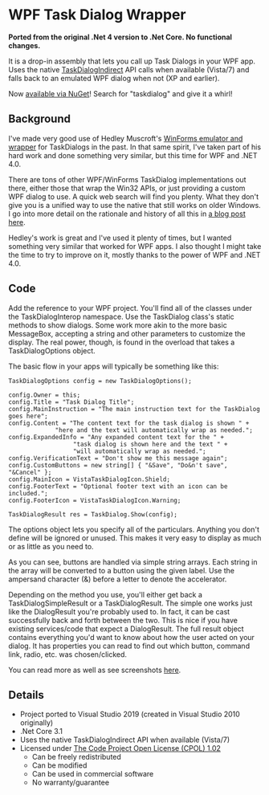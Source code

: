 # WPF Task Dialog Wrapper #

**Ported from the original .Net 4 version to .Net Core. No functional changes.**

It is a drop-in assembly that lets you call up Task Dialogs in your WPF app.
Uses the native [TaskDialogIndirect][1] API calls when available (Vista/7) and
falls back to an emulated WPF dialog when not (XP and earlier).

Now [available via NuGet][6]! Search for "taskdialog" and give it a whirl!

## Background ##

I've made very good use of Hedley Muscroft's [WinForms emulator and wrapper][2]
for TaskDialogs in the past. In that same spirit, I've taken part of his hard
work and done something very similar, but this time for WPF and .NET 4.0.

There are tons of other WPF/WinForms TaskDialog implementations out there,
either those that wrap the Win32 APIs, or just providing a custom WPF dialog
to use. A quick web search will find you plenty. What they don't give you is a
unified way to use the native that still works on older Windows. I go into more
detail on the rationale and history of all this in [a blog post here][3].

Hedley's work is great and I've used it plenty of times, but I wanted something
very similar that worked for WPF apps. I also thought I might take the time to
try to improve on it, mostly thanks to the power of WPF and .NET 4.0.

## Code ##

Add the reference to your WPF project. You'll find all of the classes under the
TaskDialogInterop namespace. Use the TaskDialog class's static methods to
show dialogs. Some work more akin to the more basic MessageBox, accepting
a string and other parameters to customize the display. The real power,
though, is found in the overload that takes a TaskDialogOptions object.

The basic flow in your apps will typically be something like this:

    TaskDialogOptions config = new TaskDialogOptions();
    
    config.Owner = this;
    config.Title = "Task Dialog Title";
    config.MainInstruction = "The main instruction text for the TaskDialog goes here";
    config.Content = "The content text for the task dialog is shown " + 
                 "here and the text will automatically wrap as needed.";
    config.ExpandedInfo = "Any expanded content text for the " + 
                      "task dialog is shown here and the text " + 
                      "will automatically wrap as needed.";
    config.VerificationText = "Don't show me this message again";
    config.CustomButtons = new string[] { "&Save", "Do&n't save", "&Cancel" };
    config.MainIcon = VistaTaskDialogIcon.Shield;
    config.FooterText = "Optional footer text with an icon can be included.";
    config.FooterIcon = VistaTaskDialogIcon.Warning;
    
    TaskDialogResult res = TaskDialog.Show(config);

The options object lets you specify all of the particulars. Anything you don't
define will be ignored or unused. This makes it very easy to display as much or
as little as you need to.

As you can see, buttons are handled via simple string arrays. Each string in
the array will be converted to a button using the given label. Use the
ampersand character (&) before a letter to denote the accelerator.

Depending on the method you use, you'll either get back a
TaskDialogSimpleResult or a TaskDialogResult. The simple one works just like
the DialogResult you're probably used to. In fact, it can be cast successfully
back and forth between the two. This is nice if you have existing services/code
that expect a DialogResult. The full result object contains everything you'd
want to know about how the user acted on your dialog. It has properties you
can read to find out which button, command link, radio, etc. was
chosen/clicked.

You can read more as well as see screenshots [here][4].

## Details ##

- Project ported to Visual Studio 2019 (created in Visual Studio 2010 originally)
- .Net Core 3.1
- Uses the native TaskDialogIndirect API when available (Vista/7)
- Licensed under [The Code Project Open License (CPOL) 1.02][5]
    - Can be freely redistributed
    - Can be modified
    - Can be used in commercial software
    - No warranty/guarantee

[1]: http://msdn.microsoft.com/en-us/library/bb760544%28v=vs.85%29.aspx
[2]: http://www.codeproject.com/KB/vista/Vista_TaskDialog_Wrapper.aspx
[3]: http://yadyn.blogspot.com/2010/12/yet-another-taskdialog-wrapper-this.html
[4]: http://www.codeproject.com/KB/WPF/WPFTaskDialogEmulator.aspx
[5]: http://www.codeproject.com/info/cpol10.aspx
[6]: https://nuget.org/packages/WPFTaskDialog